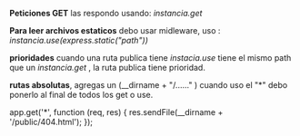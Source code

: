 **Peticiones GET** las respondo usando:
_instancia.get_

**Para leer archivos estaticos** debo usar midleware, uso :
_instancia.use(express.static("path"))_

**prioridades** cuando una ruta publica tiene _instacia.use_ tiene el mismo path que un _instancia.get_ , la ruta publica tiene prioridad.

**rutas absolutas**, agregas un (\_\_dirname + "/......" )
cuando uso el "\*" debo ponerlo al final de todos los get o use.

app.get('\*', function (req, res) {
res.sendFile(\_\_dirname + '/public/404.html');
});
